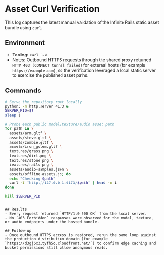 # Asset Curl Verification

This log captures the latest manual validation of the Infinite Rails static asset bundle using `curl`.

## Environment
- Tooling: `curl 8.x`
- Notes: Outbound HTTPS requests through the shared proxy returned `HTTP 403 (CONNECT tunnel failed)` for external hosts (for example `https://example.com`), so the verification leveraged a local static server to exercise the published asset paths.

## Commands

```bash
# Serve the repository root locally
python3 -m http.server 4173 &
SERVER_PID=$!
sleep 1

# Probe each public model/texture/audio asset path
for path in \
  assets/arm.gltf \
  assets/steve.gltf \
  assets/zombie.gltf \
  assets/iron_golem.gltf \
  textures/grass.png \
  textures/dirt.png \
  textures/stone.png \
  textures/rails.png \
  assets/audio-samples.json \
  assets/offline-assets.js; do
  echo "Checking $path"
  curl -I "http://127.0.0.1:4173/$path" | head -n 1
done

kill $SERVER_PID
```
```

## Results
- Every request returned `HTTP/1.0 200 OK` from the local server.
- No `403 Forbidden` responses were observed for the model, texture, or audio endpoints under the hosted bundle.

## Follow-up
- Once outbound HTTPS access is restored, rerun the same loop against the production distribution domain (for example `https://d3gj6x3ityfh5o.cloudfront.net/`) to confirm edge caching and bucket permissions still allow anonymous reads.
